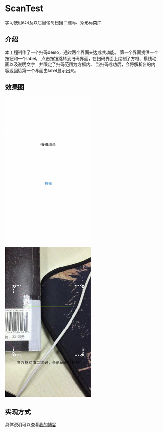 # ScanTest
学习使用iOS及以后自带的扫描二维码、条形码类库
## 介绍
本工程制作了一个扫码demo，通过两个界面来达成共功能。
第一个界面提供一个按钮和一个label。
点击按钮跳转到扫码界面，在扫码界面上绘制了方框、横线动画以及说明文字，并限定了扫码范围为方框内。
当扫码成功后，会将解析出的内容返回给第一个界面由label显示出来。
## 效果图
![](https://github.com/Cloudox/ScanTest/blob/master/firstView.png) ![](https://github.com/Cloudox/ScanTest/blob/master/secondView.png)
## 实现方式
具体说明可以查看[我的博客](http://blog.csdn.net/cloudox_/article/details/48444957)
